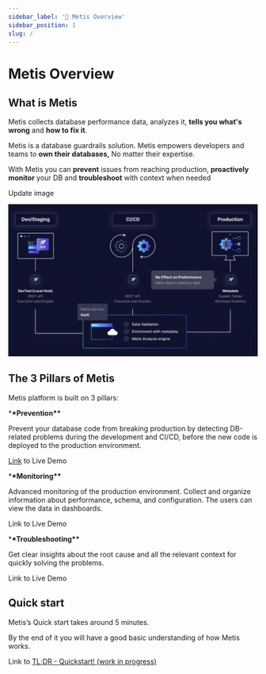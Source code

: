 ```yaml
---
sidebar_label: '👋 Metis Overview'
sidebar_position: 1
slug: /
---
```


# Metis Overview

## What is Metis

Metis collects database performance data, analyzes it, **tells you what's wrong** and **how to fix it**.

Metis is a database guardrails solution. Metis empowers developers and teams to **own their databases,** No matter their expertise.

With Metis you can **prevent** issues from reaching production, **proactively monitor** your DB and **troubleshoot** with context when needed

Update image

![spaces%2F-MiqIHa1G-OhMZ7Fui__%2Fuploads%2FhYF0qECd50t9OyEqNSk0%2Fimage.webp](MetisOverview/spaces2F-MiqIHa1G-OhMZ7Fui__2Fuploads2FhYF0qECd50t9OyEqNSk02Fimage.webp)

## **The 3 Pillars of Metis**

Metis platform is built on 3 pillars:

\***\*Prevention\*\***

Prevent your database code from breaking production by detecting DB-related problems during the development and CI/CD, before the new code is deployed to the production environment.

[Link](https://demo.metisdata.io/projects/5KauFohR2zaOxXLN2EimDmZEHRBTwKX4DG8E1wR5/activities) to Live Demo

\***\*Monitoring\*\***

Advanced monitoring of the production environment. Collect and organize information about performance, schema, and configuration. The users can view the data in dashboards.

Link to Live Demo

\***\*Troubleshooting\*\***

Get clear insights about the root cause and all the relevant context for quickly solving the problems.

Link to Live Demo

## Quick start

Metis’s Quick start takes around 5 minutes.

By the end of it you will have a good basic understanding of how Metis works.

Link to [TL;DR - Quickstart! (work in progress)](https://www.notion.so/TL-DR-Quickstart-work-in-progress-5eef6befd8524c56a3d0176ad51912a9?pvs=21)
